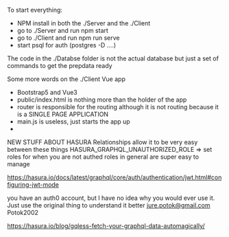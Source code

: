 To start everything:
- NPM install in both the ./Server and the ./Client
- go to ./Server and run npm start
- go to ./Client and run npm run serve
- start psql for auth (postgres -D ....)

The code in the ./Databse folder is not the actual database 
  but just a set of commands to get the prepdata ready

Some more words on the ./Client Vue app
- Bootstrap5 and Vue3
- public/index.html is nothing more than the holder of the app
- router is responsible for the routing although it is not routing because it is a SINGLE PAGE APPLICATION
- main.js is useless, just starts the app up
- 


NEW STUFF ABOUT HASURA
Relationships allow it to be very easy between these things
HASURA_GRAPHQL_UNAUTHORIZED_ROLE => set roles for when you are not authed
roles in general are super easy to manage

https://hasura.io/docs/latest/graphql/core/auth/authentication/jwt.html#configuring-jwt-mode

you have an auth0 account, but I have no idea why you would ever use it. Just use the original thing to understand it better
jure.potok@gmail.com
Potok2002

https://hasura.io/blog/gqless-fetch-your-graphql-data-automagically/ 